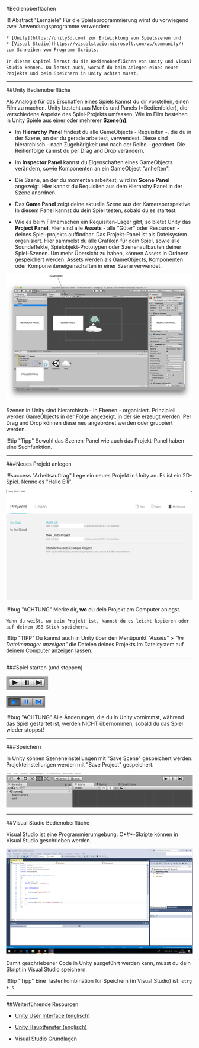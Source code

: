 #Bedienoberflächen

!!! Abstract "Lernziele"
	Für die Spieleprogrammierung wirst du vorwiegend zwei Anwendungsprogramme verwenden:

	* [Unity](https://unity3d.com) zur Entwicklung von Spielszenen und
	* [Visual Studio](https://visualstudio.microsoft.com/vs/community/) zum Schreiben von Programm-Scripts.

	In diesem Kapitel lernst du die Bedienoberflächen von Unity und Visual Studio kennen. Du lernst auch, worauf du beim Anlegen eines neuen Projekts und beim Speichern in Unity achten musst.



---

##Unity Bedienoberfläche

Als Analogie für das Erschaffen eines Spiels kannst du dir vorstellen, einen Film zu machen. Unity besteht aus Menüs und Panels (=Bedienfelder), die verschiedene Aspekte des Spiel-Projekts umfassen.
Wie im Film bestehen in Unity Spiele aus einer oder mehrerer **Szene(n)**.

* Im **Hierarchy Panel** findest du alle GameObjects - Requisiten -, die du in der Szene, an der du gerade arbeitest, verwendest. Diese sind hierarchisch - nach Zugehörigkeit und nach der Reihe - geordnet. Die Reihenfolge kannst du per Drag and Drop verändern.

* Im **Inspector Panel** kannst du Eigenschaften eines GameObjects verändern, sowie Komponenten an ein GameObject "anheften".

* Die Szene, an der du momentan arbeitest, wird im **Scene Panel** angezeigt. Hier kannst du Requisiten aus dem Hierarchy Panel in der Szene anordnen.

* Das **Game Panel** zeigt deine aktuelle Szene aus der Kameraperspektive. In diesem Panel kannst du dein Spiel testen, sobald du es startest.

* Wie es beim Filmemachen ein Requisiten-Lager gibt, so bietet Unity das **Project Panel**. Hier sind alle **Assets** - alle "Güter" oder Resourcen - deines Spiel-projekts auffindbar. Das Projekt-Panel ist als Dateisystem organisiert. Hier sammelst du alle Grafiken für dein Spiel, sowie alle Soundeffekte, Spielobjekt-Prototypen oder Szenenaufbauten deiner Spiel-Szenen. Um mehr Übersicht zu haben, können Assets in Ordnern gespeichert werden. Assets werden als GameObjects, Komponenten oder Komponenteneigenschaften in einer Szene verwendet.

![Unity User Interfacen](img/unityInterface.png)

Szenen in Unity sind hierarchisch - in Ebenen - organisiert. Prinzipiell werden GameObjects in der Folge angezeigt, in der sie erzeugt werden. Per Drag and Drop können diese neu angeordnet werden oder gruppiert werden.

!!!tip "Tipp"
    Sowohl das Szenen-Panel wie auch das Projekt-Panel haben eine Suchfunktion.

----

###Neues Projekt anlegen

!!!success "Arbeitsauftrag"
	Lege ein neues Projekt in Unity an. Es ist ein 2D-Spiel. Nenne es "Hallo Elli".

![Projekt oeffnen](img/ProjektOeffnen.png)

!!!bug "ACHTUNG"
    Merke dir, **wo** du dein Projekt am Computer anlegst.

	Wenn du weißt, wo dein Projekt ist, kannst du es leicht kopieren oder auf deinem USB Stick speichern.

!!!tip "TIPP"
	Du kannst auch in Unity über den Menüpunkt *"Assets"* > *"Im _Dateimanager_ anzeigen"* die Dateien deines Projekts im Dateisystem auf deinem Computer anzeigen lassen.

----

###Spiel starten (und stoppen)

![Stop](../img-all/stop.png)

![Start](../img-all/start.png)

!!!bug "ACHTUNG"
    Alle Änderungen, die du in Unity vornimmst, während das Spiel gestartet ist, werden NICHT übernommen, sobald du das Spiel wieder stoppst!

----

###Speichern

In Unity können Szeneneinstellungen mit "Save Scene" gespeichert werden. Projekteinstellungen werden mit "Save Project" gespeichert.

![Speichern in Unity](img/unitySpeichern.gif)

----

##Visual Studio Bedienoberfläche

Visual Studio ist eine Programmierumgebung. C*#*-Skripte können in Visual Studio geschrieben werden.

![Visual Studio Oberflaeche](img/VSUI.png)

Damit geschriebener Code in Unity ausgeführt werden kann, musst du dein Skript in Visual Studio speichern.

!!!tip "Tipp"
    Eine Tastenkombination für Speichern (in Visual Studio) ist: ```strg + s```

----

##Weiterführende Resourcen

* [Unity User Interface (englisch)](https://docs.unity3d.com/Manual/LearningtheInterface.html)

* [Unity Hauptfenster (englisch)](https://docs.unity3d.com/Manual/UsingTheEditor.html)

* [Visual Studio Grundlagen](http://www.csharpme.de/entwicklungsumgebung.php)
